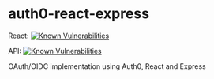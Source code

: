 # auth0-react-express
React: [![Known Vulnerabilities](https://snyk.io/test/github/dennisMeeQ/auth0-react-express/badge.svg?targetFile=client/package.json)](https://snyk.io/test/github/dennisMeeQ/auth0-react-express?targetFile=client/package.json)

API: [![Known Vulnerabilities](https://snyk.io/test/github/dennisMeeQ/auth0-react-express/badge.svg?targetFile=api/package.json)](https://snyk.io/test/github/dennisMeeQ/auth0-react-express?targetFile=api/package.json)

OAuth/OIDC implementation using Auth0, React and Express
